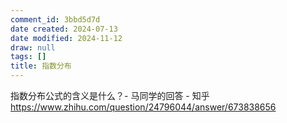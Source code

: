 ```yaml
---
comment_id: 3bbd5d7d
date created: 2024-07-13
date modified: 2024-11-12
draw: null
tags: []
title: 指数分布
---
```

指数分布公式的含义是什么？- 马同学的回答 - 知乎  
https://www.zhihu.com/question/24796044/answer/673838656
